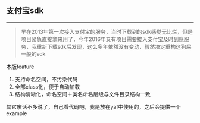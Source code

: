 ## 支付宝sdk
---
> 早在2013年第一次接入支付宝的服务，当时下载到的sdk感觉无比烂，但是项目紧急直接拿来用了，今年2016年又有项目需要接入支付宝及时到账服务，我重新下载sdk后发现，这么多年依然没有变动，毅然决定重构这狗屎一般的sdk

本版feature

1. 支持命名空间，不污染代码
2. 全部class化，便于自动加载
3. 结构清晰化，命名空间＋类名命名层级与文件目录结构一致

其它废话不多说了，自己看代码吧，我是放在yaf中使用的，之后会提供一个example
